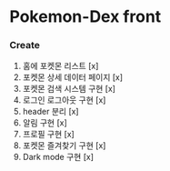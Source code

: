 # Pokemon-Dex front

### Create

1. 홈에 포켓몬 리스트 [x]
2. 포켓몬 상세 데이터 페이지 [x]
3. 포켓몬 검색 시스템 구현 [x]
4. 로그인 로그아웃 구현 [x]
5. header 분리 [x]
6. 알림 구현 [x]
7. 프로필 구현 [x]
8. 포켓몬 즐겨찾기 구현 [x]
9. Dark mode 구현 [x]
